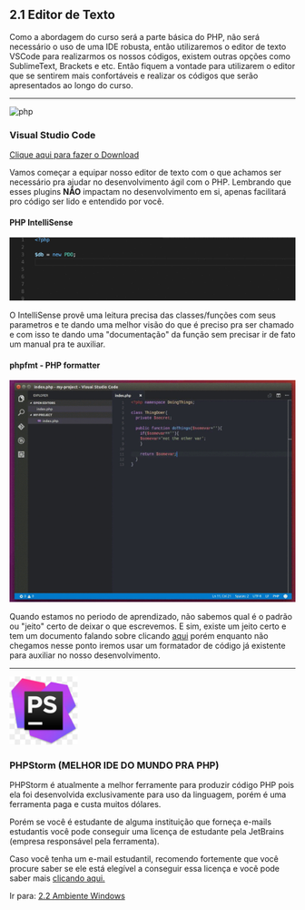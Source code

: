 ## 2.1 Editor de Texto

Como a abordagem do curso será a parte básica do PHP, não será necessário o uso de uma IDE robusta, então utilizaremos o editor de texto VSCode para realizarmos os nossos códigos, existem outras opções como SublimeText, Brackets e etc. Então fiquem a vontade para utilizarem o editor que se sentirem mais confortáveis e realizar os códigos que serão apresentados ao longo do curso.

<hr>
<img src="https://user-images.githubusercontent.com/674621/71187801-14e60a80-2280-11ea-94c9-e56576f76baf.png" alt="php" width="120">

### Visual Studio Code

<a href="https://code.visualstudio.com/download"> Clique aqui para fazer o Download </a>

Vamos começar a equipar nosso editor de texto com o que achamos ser necessário pra ajudar no desenvolvimento ágil com o PHP.
Lembrando que esses plugins **NÃO** impactam no desenvolvimento em si, apenas facilitará pro código ser lido e entendido por você.

#### PHP IntelliSense

![alt text](https://raw.githubusercontent.com/felixfbecker/vscode-php-intellisense/master/images/completion.gif "Intelli Sense Showcase")

O IntelliSense provê uma leitura precisa das classes/funções com seus parametros e te dando uma melhor visão do que é preciso pra ser chamado e com isso te dando uma "documentação" da função sem precisar ir de fato um manual pra te auxiliar.

#### phpfmt - PHP formatter

![alt text](https://raw.githubusercontent.com/Dickurt/vscode-php-formatter/master/images/fix-example.gif "Intelli Sense Showcase")

Quando estamos no periodo de aprendizado, não sabemos qual é o padrão ou "jeito" certo de deixar o que escrevemos. E sim, existe um jeito certo e tem um documento falando sobre clicando <a href="#">aqui</a> porém enquanto não chegamos nesse ponto iremos usar um formatador de código já existente para auxiliar no nosso desenvolvimento.

<hr>
<img src="../images/phpstorm.png" alt="php" width="120">

### PHPStorm (MELHOR IDE DO MUNDO PRA PHP)

PHPStorm é atualmente a melhor ferramente para produzir código PHP pois ela foi desenvolvida exclusivamente para uso da linguagem, porém é uma ferramenta paga e custa muitos dólares.

Porém se você é estudante de alguma instituição que forneça e-mails estudantis você pode conseguir uma licença de estudante pela JetBrains (empresa responsável pela ferramenta).

Caso você tenha um e-mail estudantil, recomendo fortemente que você procure saber se ele está elegível a conseguir essa licença e você pode saber mais <a href="https://www.jetbrains.com/community/education/">clicando aqui.</a>

Ir para: [2.2 Ambiente Windows](https://github.com/DanielHe4rt/php4noobs/blob/master/2-Ambiente/2-Ambiente-windows.md)